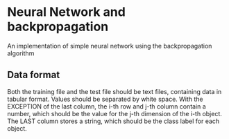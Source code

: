 # Neural Network and backpropagation 
An implementation of simple neural network using the backpropagation algorithm

## Data format
Both the training file and the test file should be text files, containing data in tabular format. Values should be separated by white space. With the EXCEPTION of the last column, the i-th row and j-th column contain a number, which should be the value for the j-th dimension of the i-th object. The LAST column stores a string, which should be the class label for each object.